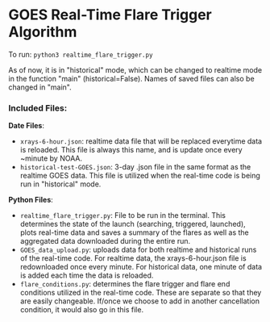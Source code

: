 # GOES Real-Time Flare Trigger Algorithm

To run: `python3 realtime_flare_trigger.py`

As of now, it is in "historical" mode, which can be changed to realtime mode in the function "main" (historical=False). Names of saved files can also be changed in "main". 

### Included Files: 

**Date Files**:
  - `xrays-6-hour.json`: realtime data file that will be replaced everytime data is reloaded. This file is always this name, and is update once every ~minute by NOAA.
  - `historical-test-GOES.json`: 3-day .json file in the same format as the realtime GOES data. This file is utilized when the real-time code is being run in "historical" mode.
  
**Python Files**:
 - `realtime_flare_trigger.py`: File to be run in the terminal. This determines the state of the launch (searching, triggered, launched), plots real-time data and saves a summary of the flares as well as the aggregated data downloaded during the entire run. 
 - `GOES_data_upload.py`: uploads data for both realtime and historical runs of the real-time code. For realtime data, the xrays-6-hour.json file is redownloaded once every minute. For historical data, one minute of data is added each time the data is reloaded. 
  - `flare_conditions.py`: determines the flare trigger and flare end conditions utilized in the real-time code. These are separate so that they are easily changeable. If/once we choose to add in another cancellation condition, it would also go in this file.

